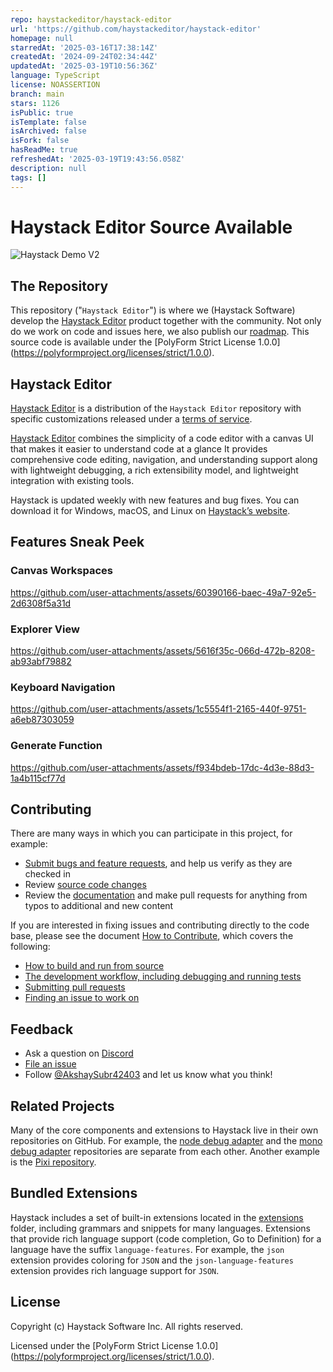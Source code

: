 ```yaml
---
repo: haystackeditor/haystack-editor
url: 'https://github.com/haystackeditor/haystack-editor'
homepage: null
starredAt: '2025-03-16T17:38:14Z'
createdAt: '2024-09-24T02:34:44Z'
updatedAt: '2025-03-19T10:56:36Z'
language: TypeScript
license: NOASSERTION
branch: main
stars: 1126
isPublic: true
isTemplate: false
isArchived: false
isFork: false
hasReadMe: true
refreshedAt: '2025-03-19T19:43:56.058Z'
description: null
tags: []
---
```


# Haystack Editor Source Available

![Haystack Demo V2](https://github.com/user-attachments/assets/dfda79d9-1025-4b03-8c4f-20e3a41a5f08)

## The Repository

This repository ("`Haystack Editor`") is where we (Haystack Software) develop the [Haystack Editor](https://haystackeditor.com/) product together with the community. Not only do we work on code and issues here, we also publish our [roadmap](https://github.com/haystackeditor/haystack-editor/wiki/Roadmap). This source code is available under the [PolyForm Strict License 1.0.0] (https://polyformproject.org/licenses/strict/1.0.0).

## Haystack Editor

[Haystack Editor](https://haystackeditor.com/) is a distribution of the `Haystack Editor` repository with specific customizations released under a [terms of service](https://github.com/haystackeditor/haystack-tos/blob/main/license.txt/).

[Haystack Editor](https://haystackeditor.com) combines the simplicity of a code editor with a canvas UI that makes it easier to understand code at a glance It provides comprehensive code editing, navigation, and understanding support along with lightweight debugging, a rich extensibility model, and lightweight integration with existing tools.

Haystack is updated weekly with new features and bug fixes. You can download it for Windows, macOS, and Linux on [Haystack’s website](https://haystackeditor.com).

## Features Sneak Peek 
### Canvas Workspaces

https://github.com/user-attachments/assets/60390166-baec-49a7-92e5-2d6308f5a31d

### Explorer View

https://github.com/user-attachments/assets/5616f35c-066d-472b-8208-ab93abf79882

### Keyboard Navigation

https://github.com/user-attachments/assets/1c5554f1-2165-440f-9751-a6eb87303059

### Generate Function

https://github.com/user-attachments/assets/f934bdeb-17dc-4d3e-88d3-1a4b115cf77d

## Contributing

There are many ways in which you can participate in this project, for example:

- [Submit bugs and feature requests](https://github.com/haystackeditor/haystack-editor/issues), and help us verify as they are checked in
- Review [source code changes](https://github.com/haystackeditor/haystack-editor/pulls)
- Review the [documentation](https://github.com/haystackeditor/haystack-editor/wiki) and make pull requests for anything from typos to additional and new content

If you are interested in fixing issues and contributing directly to the code base, please see the document [How to Contribute](https://github.com/haystackeditor/haystack-editor/wiki/How-to-Contribute), which covers the following:

- [How to build and run from source](https://github.com/haystackeditor/haystack-editor/wiki/How-to-Contribute#build)
- [The development workflow, including debugging and running tests](https://github.com/haystackeditor/haystack-editor/wiki/How-to-Contribute#build)
- [Submitting pull requests](https://github.com/haystackeditor/haystack-editor/wiki/How-to-Contribute#build)
- [Finding an issue to work on](https://github.com/haystackeditor/haystack-editor/wiki/How-to-Contribute#build)

## Feedback

- Ask a question on [Discord](https://discord.gg/apFrN6ABxc)
- [File an issue](https://github.com/haystackeditor/haystack-editor/issues)
- Follow [@AkshaySubr42403](https://x.com/AkshaySubr42403) and let us know what you think!

## Related Projects

Many of the core components and extensions to Haystack live in their own repositories on GitHub. For example, the [node debug adapter](https://github.com/microsoft/vscode-node-debug) and the [mono debug adapter](https://github.com/microsoft/vscode-mono-debug) repositories are separate from each other. Another example is the [Pixi repository](https://github.com/haystackeditor/pixijs).

## Bundled Extensions

Haystack includes a set of built-in extensions located in the [extensions](extensions) folder, including grammars and snippets for many languages. Extensions that provide rich language support (code completion, Go to Definition) for a language have the suffix `language-features`. For example, the `json` extension provides coloring for `JSON` and the `json-language-features` extension provides rich language support for `JSON`.

## License

Copyright (c) Haystack Software Inc. All rights reserved.

Licensed under the [PolyForm Strict License 1.0.0] (https://polyformproject.org/licenses/strict/1.0.0).
